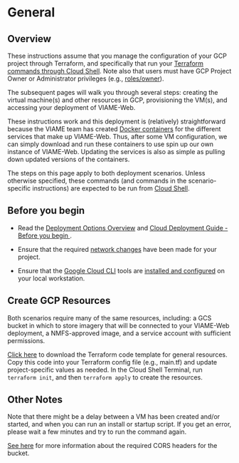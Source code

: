 # General

## Overview

These instructions assume that you manage the configuration of your GCP project through Terraform, and specifically that run your [Terraform commands through Cloud Shell](https://www.hashicorp.com/blog/kickstart-terraform-on-gcp-with-google-cloud-shell). Note also that users must have GCP Project Owner or Administrator privileges (e.g., [roles/owner](https://cloud.google.com/iam/docs/understanding-roles#basic)).  

The subsequent pages will walk you through several steps: creating the virtual machine(s) and other resources in GCP, provisioning the VM(s), and accessing your deployment of VIAME-Web. 

These instructions work and this deployment is (relatively) straightforward because the VIAME team has created [Docker containers](https://www.docker.com/resources/what-container/) for the different services that make up VIAME-Web. Thus, after some VM configuration, we can simply download and run these containers to use spin up our own instance of VIAME-Web. Updating the services is also as simple as pulling down updated versions of the containers.

The steps on this page apply to both deployment scenarios. Unless otherwise specified, these commands (and commands in the scenario-specific instructions) are expected to be run from [Cloud Shell](https://cloud.google.com/shell).

## Before you begin

* Read the [Deployment Options Overview](https://kitware.github.io/dive/Deployment-Overview/) and [Cloud Deployment Guide - Before you begin
](https://kitware.github.io/dive/Deployment-Provision/#before-you-begin). 

* Ensure that the required [network changes](network-changes.md) have been made for your project.

* Ensure that the [Google Cloud CLI](https://cloud.google.com/sdk/gcloud) tools are [installed and configured](https://cloud.google.com/sdk/docs/install) on your local workstation.

## Create GCP Resources

Both scenarios require many of the same resources, including: a GCS bucket in which to store imagery that will be connected to your VIAME-Web deployment, a NMFS-approved image, and a service account with sufficient permissions. 

[Click here](https://drive.google.com/u/0/uc?id=16vJPK8ikKm5QlPcrcWciJhXOGvGN6jTa&export=download) to download the Terraform code template for general resources. Copy this code into your Terraform config file (e.g., main.tf) and update project-specific values as needed. In the Cloud Shell Terminal, run `terraform init`, and then `terraform apply` to create the resources.

## Other Notes

Note that there might be a delay between a VM has been created and/or started, and when you can run an install or startup script. If you get an error, please wait a few minutes and try to run the command again.

[See here](https://kitware.github.io/dive/Deployment-Storage/#setting-up-cors) for more information about the required CORS headers for the bucket. 
